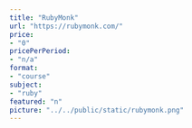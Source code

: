 ```yaml
---
title: "RubyMonk"
url: "https://rubymonk.com/"
price: 
- "0"
pricePerPeriod: 
- "n/a"
format: 
- "course"
subject: 
- "ruby"
featured: "n"
picture: "../../public/static/rubymonk.png"
---
```


